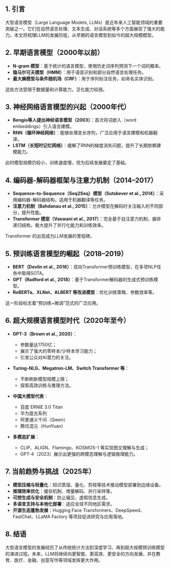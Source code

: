 ## 1. 引言

大型语言模型（Large Language Models, LLMs）是近年来人工智能领域的重要突破之一。它们在自然语言处理、文本生成、对话系统等多个方面展现了强大的能力。本文将梳理LLM的发展历程，从早期的语言模型到如今的超大规模模型。

## 2. 早期语言模型（2000年以前）

- **N-gram 模型**：基于统计的语言模型，使用历史词序列预测下一个词的概率。
- **隐马尔可夫模型（HMM）**：用于语音识别和部分自然语言处理任务。
- **最大熵模型与条件随机场（CRF）**：用于序列标注任务，如命名实体识别。

这些方法受限于数据量和计算能力，泛化能力较弱。

## 3. 神经网络语言模型的兴起（2000年代）

- **Bengio等人提出神经语言模型（2003）**：首次将词嵌入（word embeddings）引入语言建模。
- **RNN（循环神经网络）**：能够处理变长序列，广泛应用于语言建模和机器翻译。
- **LSTM（长短时记忆网络）**：缓解了RNN的梯度消失问题，提升了长期依赖建模能力。

此时模型规模仍较小，训练速度慢，但为后续发展奠定了基础。

## 4. 编码器-解码器框架与注意力机制（2014–2017）

- **Sequence-to-Sequence（Seq2Seq）模型（Sutskever et al., 2014）**：采用编码器-解码器结构，适用于机器翻译等任务。
- **注意力机制（Bahdanau et al., 2015）**：允许模型在解码时关注输入的不同部分，提升性能。
- **Transformer 模型（Vaswani et al., 2017）**：完全基于自注意力机制，摒弃递归结构，极大提升了并行化能力和训练效率。

Transformer 的出现成为LLM发展的里程碑。

## 5. 预训练语言模型的崛起（2018–2019）

- **BERT（Devlin et al., 2018）**：双向Transformer预训练模型，在多项NLP任务中取得SOTA。
- **GPT（Radford et al., 2018）**：基于Transformer解码器的生成式预训练模型。
- **RoBERTa、XLNet、ALBERT 等改进模型**：优化训练策略、参数效率等。

这一阶段标志着“预训练+微调”范式的广泛应用。

## 6. 超大规模语言模型时代（2020年至今）

- **GPT-3（Brown et al., 2020）**：
  - 参数量达1750亿；
  - 展示了强大的零样本/少样本学习能力；
  - 引发公众对AI潜力的关注。

- **Turing-NLG、Megatron-LM、Switch Transformer 等**：
  - 不断刷新模型规模上限；
  - 探索高效训练与推理方法。

- **中国大模型代表**：
  - 百度 ERNIE 3.0 Titan
  - 华为盘古系列
  - 阿里通义千问（Qwen）
  - 腾讯混元（HunYuan）

- **多模态扩展**：
  - CLIP、ALIGN、Flamingo、KOSMOS-1 等实现图文理解与生成；
  - GPT-4（2023）展示出更强的跨模态理解与逻辑推理能力。

## 7. 当前趋势与挑战（2025年）

- **模型压缩与轻量化**：知识蒸馏、量化、剪枝等技术推动模型部署到边缘设备。
- **推理效率优化**：缓存机制、增量解码、并行采样等。
- **可控生成与安全机制**：防止偏见、虚假信息生成。
- **多语言支持与本地化部署**：适应全球不同地区需求。
- **开源生态蓬勃发展**：Hugging Face Transformers、DeepSpeed、FastChat、LLaMA Factory 等项目促进研究与应用落地。

## 8. 结语

大型语言模型的发展经历了从传统统计方法到深度学习、再到超大规模预训练模型的演进过程。未来，LLM将继续向更智能、更高效、更安全的方向发展，并在教育、医疗、金融、创意写作等领域发挥更大作用。